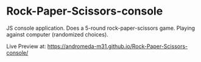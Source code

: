 # Rock-Paper-Scissors-console

JS console application. Does a 5-round rock-paper-scissors game. Playing against computer (randomized choices).

Live Preview at: https://andromeda-m31.github.io/Rock-Paper-Scissors-console/
